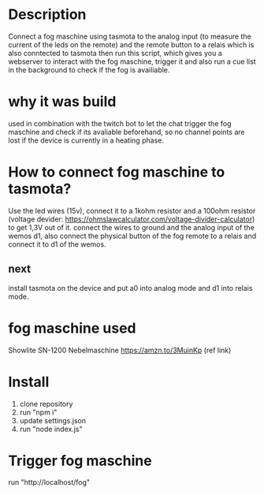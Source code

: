 # Description
Connect a fog maschine using tasmota to the analog input (to measure the current of the leds on the remote) and the remote button to a relais which is also conntected to tasmota
then run this script, which gives you a webserver to interact with the fog maschine, trigger it and also run a cue list in the background to check if the fog is availiable.

# why it was build
used in combination with the twitch bot to let the chat trigger the fog maschine and check if its avaliable beforehand, so no channel points are lost if the device is currently in a heating phase.

# How to connect fog maschine to tasmota?
Use the led wires (15v), connect it to a 1kohm resistor and a 100ohm resistor (voltage devider: https://ohmslawcalculator.com/voltage-divider-calculator) 
to get 1,3V out of it. connect the wires to ground and the analog input of the wemos d1, also connect the physical button of the fog remote to a relais and connect it to d1 of the wemos.
## next
install tasmota on the device and put a0 into analog mode and d1 into relais mode.

# fog maschine used
Showlite SN-1200 Nebelmaschine
https://amzn.to/3MuinKp (ref link)

# Install
1) clone repository
2) run "npm i"
3) update settings.json 
4) run "node index.js"

# Trigger fog maschine
run "http://localhost/fog"
